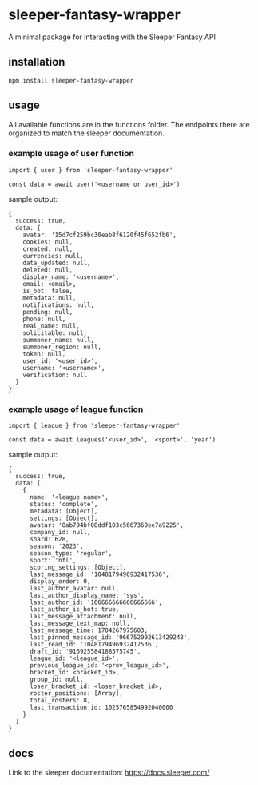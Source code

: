 # sleeper-fantasy-wrapper
A minimal package for interacting with the Sleeper Fantasy API

## installation
`npm install sleeper-fantasy-wrapper`

## usage
All available functions are in the functions folder. The endpoints there are organized to match the sleeper documentation.

### example usage of user function
```
import { user } from 'sleeper-fantasy-wrapper'

const data = await user('<username or user_id>')
```
sample output:
```
{
  success: true,
  data: {
    avatar: '15d7cf259bc30eab8f6120f45f652fb6',
    cookies: null,
    created: null,
    currencies: null,
    data_updated: null,
    deleted: null,
    display_name: '<username>',
    email: <email>,
    is_bot: false,
    metadata: null,
    notifications: null,
    pending: null,
    phone: null,
    real_name: null,
    solicitable: null,
    summoner_name: null,
    summoner_region: null,
    token: null,
    user_id: '<user_id>',
    username: '<username>',
    verification: null
  }
}
```
### example usage of league function
```
import { league } from 'sleeper-fantasy-wrapper'

const data = await leagues('<user_id>', '<sport>', 'year')
```
sample output:
```
{
  success: true,
  data: [
    {
      name: '<league name>',
      status: 'complete',
      metadata: [Object],
      settings: [Object],
      avatar: '8ab794bf08ddf103c5667360ee7a9225',
      company_id: null,
      shard: 628,
      season: '2023',
      season_type: 'regular',
      sport: 'nfl',
      scoring_settings: [Object],
      last_message_id: '1048179496932417536',
      display_order: 0,
      last_author_avatar: null,
      last_author_display_name: 'sys',
      last_author_id: '166666666666666666',
      last_author_is_bot: true,
      last_message_attachment: null,
      last_message_text_map: null,
      last_message_time: 1704267975603,
      last_pinned_message_id: '966752992613429248',
      last_read_id: '1048179496932417536',
      draft_id: '916925584188575745',
      league_id: '<league_id>',
      previous_league_id: '<prev_league_id>',
      bracket_id: <bracket_id>,
      group_id: null,
      loser_bracket_id: <loser_bracket_id>,
      roster_positions: [Array],
      total_rosters: 8,
      last_transaction_id: 1025765854992040000
    }
  ]
}
```

## docs
Link to the sleeper documentation: https://docs.sleeper.com/
